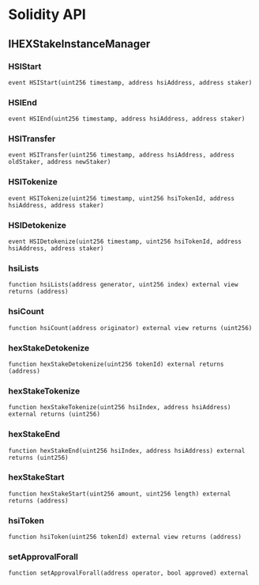 # Solidity API

## IHEXStakeInstanceManager

### HSIStart

```solidity
event HSIStart(uint256 timestamp, address hsiAddress, address staker)
```

### HSIEnd

```solidity
event HSIEnd(uint256 timestamp, address hsiAddress, address staker)
```

### HSITransfer

```solidity
event HSITransfer(uint256 timestamp, address hsiAddress, address oldStaker, address newStaker)
```

### HSITokenize

```solidity
event HSITokenize(uint256 timestamp, uint256 hsiTokenId, address hsiAddress, address staker)
```

### HSIDetokenize

```solidity
event HSIDetokenize(uint256 timestamp, uint256 hsiTokenId, address hsiAddress, address staker)
```

### hsiLists

```solidity
function hsiLists(address generator, uint256 index) external view returns (address)
```

### hsiCount

```solidity
function hsiCount(address originator) external view returns (uint256)
```

### hexStakeDetokenize

```solidity
function hexStakeDetokenize(uint256 tokenId) external returns (address)
```

### hexStakeTokenize

```solidity
function hexStakeTokenize(uint256 hsiIndex, address hsiAddress) external returns (uint256)
```

### hexStakeEnd

```solidity
function hexStakeEnd(uint256 hsiIndex, address hsiAddress) external returns (uint256)
```

### hexStakeStart

```solidity
function hexStakeStart(uint256 amount, uint256 length) external returns (address)
```

### hsiToken

```solidity
function hsiToken(uint256 tokenId) external view returns (address)
```

### setApprovalForall

```solidity
function setApprovalForall(address operator, bool approved) external
```

